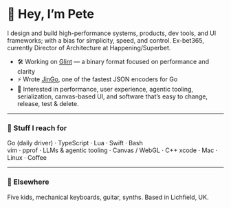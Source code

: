 # 👋 Hey, I’m Pete

I design and build high-performance systems, products, dev tools, and UI frameworks; with a bias for simplicity, speed, and control. Ex-bet365, currently Director of Architecture at Happening/Superbet. 

- 🛠️ Working on [Glint](https://github.com/kungfusheep/glint) — a binary format focused on performance and clarity
- ⚡ Wrote [JinGo](https://github.com/bet365/jingo), one of the fastest JSON encoders for Go
- 🧠 Interested in performance, user experience, agentic tooling, serialization, canvas-based UI, and software that’s easy to change, release, test & delete.

---

### 🧰 Stuff I reach for

Go (daily driver) · TypeScript · Lua · Swift · Bash  
vim · pprof · LLMs & agentic tooling · Canvas / WebGL · C++
xcode · Mac · Linux · Coffee

---

### 🎸 Elsewhere

Five kids, mechanical keyboards, guitar, synths. Based in Lichfield, UK.
